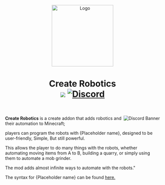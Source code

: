<p align="center"><img src="https://raw.githubusercontent.com/Worker20/CreateRobotics-1.18/master/icon.png" alt="Logo" width="200"></p>
<h1 align="center">Create Robotics<br>
	<a href="https://files.minecraftforge.net/"><img src="https://img.shields.io/badge/Loader-Forge-orange?style=flat&logo=curseforge"></a>
	<a href="https://discord.gg/PbBt4PQhpe"><img src="https://img.shields.io/discord/865321790347018241?color=5865f2&label=Discord&style=flat" alt="Discord"></a>
	<br><br>
</h1>

<a href="https://discord.gg/PbBt4PQhpe"><img src="https://discordapp.com/api/guilds/865321790347018241/widget.png?style=banner3" alt="Discord Banner" align="right"/></a>

**Create Robotics** is a create addon that adds robotics and their automation to Minecraft; 

players can program the robots with {Placeholder name}, designed to be user-friendly, Simple, But still powerful. 

This allows the player to do many things with the robots, whether automating moving items from A to B, building a quarry, or simply using them to automate a mob grinder. 

The mod adds almost infinite ways to automate with the robots." 


The syntax for {Placeholder name} can be found <a href="https://github.com/Worker20/CreateRobotics/wiki/Programming-Mechanic">here.</a>

